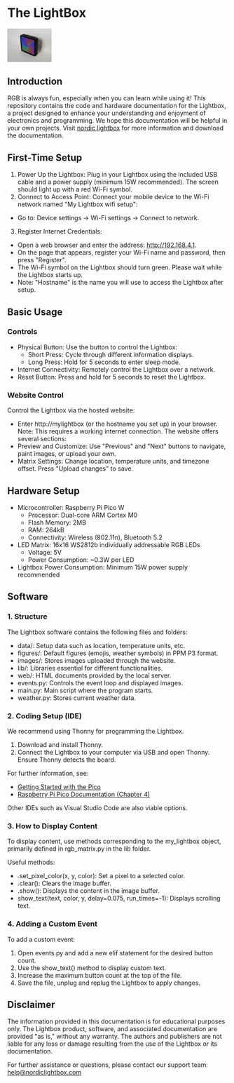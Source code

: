 # The LightBox

<img src="image_assets/theLightbox_rainbow.jpg" width="20%" alt="The LightBox, rainbow">

## Introduction
RGB is always fun, especially when you can learn while using it! This repository contains the code and hardware documentation for the Lightbox, a project designed to enhance your understanding and enjoyment of electronics and programming. We hope this documentation will be helpful in your own projects.
Visit [nordic lightbox](https://nordiclightbox.com) for more information and download the documentation.

## First-Time Setup
1. Power Up the Lightbox: Plug in your Lightbox using the included USB cable and a power supply (minimum 15W recommended). The screen should light up with a red Wi-Fi symbol.
2. Connect to Access Point: Connect your mobile device to the Wi-Fi network named "My Lightbox wifi setup":
- Go to: Device settings → Wi-Fi settings → Connect to network.
3. Register Internet Credentials:
- Open a web browser and enter the address: http://192.168.4.1.
- On the page that appears, register your Wi-Fi name and password, then press "Register".
- The Wi-Fi symbol on the Lightbox should turn green. Please wait while the Lightbox starts up.
- Note: "Hostname" is the name you will use to access the Lightbox after setup.

## Basic Usage
### Controls
- Physical Button: Use the button to control the Lightbox:
  - Short Press: Cycle through different information displays.
  - Long Press: Hold for 5 seconds to enter sleep mode.
- Internet Connectivity: Remotely control the Lightbox over a network.
- Reset Button: Press and hold for 5 seconds to reset the Lightbox.

### Website Control
Control the Lightbox via the hosted website:

- Enter http://mylightbox (or the hostname you set up) in your browser.
    Note: This requires a working internet connection.
The website offers several sections:
- Preview and Customize: Use "Previous" and "Next" buttons to navigate, paint images, or upload your own.
- Matrix Settings: Change location, temperature units, and timezone offset. Press "Upload changes" to save.

## Hardware Setup
- Microcontroller: Raspberry Pi Pico W
  - Processor: Dual-core ARM Cortex M0
  - Flash Memory: 2MB
  - RAM: 264kB
  - Connectivity: Wireless (802.11n), Bluetooth 5.2
- LED Matrix: 16x16 WS2812b individually addressable RGB LEDs
    - Voltage: 5V
    - Power Consumption: ~0.3W per LED
- Lightbox Power Consumption: Minimum 15W power supply recommended

## Software

### 1. Structure
The Lightbox software contains the following files and folders:

- data/: Setup data such as location, temperature units, etc.
- figures/: Default figures (emojis, weather symbols) in PPM P3 format.
- images/: Stores images uploaded through the website.
- lib/: Libraries essential for different functionalities.
- web/: HTML documents provided by the local server.
- events.py: Controls the event loop and displayed images.
- main.py: Main script where the program starts.
- weather.py: Stores current weather data.

### 2. Coding Setup (IDE)
We recommend using Thonny for programming the Lightbox.

1. Download and install Thonny.
2. Connect the Lightbox to your computer via USB and open Thonny. Ensure Thonny detects the board.

For further information, see:
- [Getting Started with the Pico](https://projects.raspberrypi.org/en/projects/getting-started-with-the-pico/2)
- [Raspberry Pi Pico Documentation (Chapter 4)](https://www.raspberrypi.com/documentation/microcontrollers/pico-series.html)
  
Other IDEs such as Visual Studio Code are also viable options.

### 3. How to Display Content
To display content, use methods corresponding to the my_lightbox object, primarily defined in rgb_matrix.py in the lib folder.

Useful methods:

- .set_pixel_color(x, y, color): Set a pixel to a selected color.
- .clear(): Clears the image buffer.
- .show(): Displays the content in the image buffer.
- show_text(text, color, y, delay=0.075, run_times=-1): Displays scrolling text.

### 4. Adding a Custom Event
To add a custom event:

1. Open events.py and add a new elif statement for the desired button count.
2. Use the show_text() method to display custom text.
3. Increase the maximum button count at the top of the file.
4. Save the file, unplug and replug the Lightbox to apply changes.

## Disclaimer
The information provided in this documentation is for educational purposes only. The Lightbox product, software, and associated documentation are provided "as is," without any warranty. The authors and publishers are not liable for any loss or damage resulting from the use of the Lightbox or its documentation.

For further assistance or questions, please contact our support team: help@nordiclightbox.com

